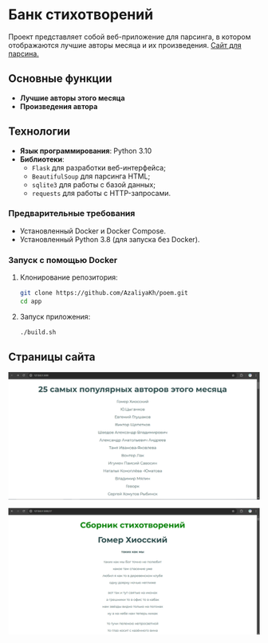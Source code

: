 # Банк стихотворений

Проект представляет собой веб-приложение для парсинга, в котором отображаются лучшие авторы месяца и их произведения. [Сайт для парсина.](https://stihi.ru/)

## Основные функции

- **Лучшие авторы этого месяца**
- **Произведения автора**

## Технологии

- **Язык программирования**: Python 3.10
- **Библиотеки**:
  - `Flask` для разработки веб-интерфейса;
  - `BeautifulSoup` для парсинга HTML;
  - `sqlite3` для работы с базой данных;
  - `requests` для работы с HTTP-запросами.

### Предварительные требования

- Установленный Docker и Docker Compose.
- Установленный Python 3.8 (для запуска без Docker).

### Запуск с помощью Docker

1. Клонирование репозитория:

   ```bash
   git clone https://github.com/AzaliyaKh/poem.git
   cd app
   ```

2. Запуск приложения:

   ```bash
   ./build.sh
   ```

## Страницы сайта
![Главная страница: список лучших авторов текущего месяца](ressdme_img/img1.png)

![Страница со стихотворениями автора](ressdme_img/img2.png)
